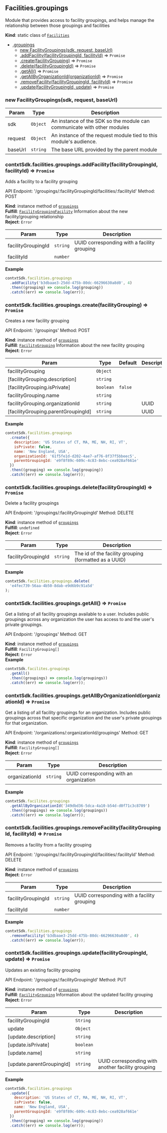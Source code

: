 <a name="Facilities.groupings"></a>

## Facilities.groupings
Module that provides access to facility groupings, and helps manage
the relationship between those groupings and facilities

**Kind**: static class of [<code>Facilities</code>](#Facilities)  

* [.groupings](#Facilities.groupings)
    * [new FacilityGroupings(sdk, request, baseUrl)](#new_Facilities.groupings_new)
    * [.addFacility(facilityGroupingId, facilityId)](#Facilities.groupings+addFacility) ⇒ <code>Promise</code>
    * [.create(facilityGrouping)](#Facilities.groupings+create) ⇒ <code>Promise</code>
    * [.delete(facilityGroupingId)](#Facilities.groupings+delete) ⇒ <code>Promise</code>
    * [.getAll()](#Facilities.groupings+getAll) ⇒ <code>Promise</code>
    * [.getAllByOrganizationId(organizationId)](#Facilities.groupings+getAllByOrganizationId) ⇒ <code>Promise</code>
    * [.removeFacility(facilityGroupingId, facilityId)](#Facilities.groupings+removeFacility) ⇒ <code>Promise</code>
    * [.update(facilityGroupingId, update)](#Facilities.groupings+update) ⇒ <code>Promise</code>

<a name="new_Facilities.groupings_new"></a>

### new FacilityGroupings(sdk, request, baseUrl)

| Param | Type | Description |
| --- | --- | --- |
| sdk | <code>Object</code> | An instance of the SDK so the module can communicate with other modules |
| request | <code>Object</code> | An instance of the request module tied to this module's audience. |
| baseUrl | <code>string</code> | The base URL provided by the parent module |

<a name="Facilities.groupings+addFacility"></a>

### contxtSdk.facilities.groupings.addFacility(facilityGroupingId, facilityId) ⇒ <code>Promise</code>
Adds a facility to a facility grouping

API Endpoint: '/groupings/:facilityGroupingId/facilities/:facilityId'
Method: POST

**Kind**: instance method of [<code>groupings</code>](#Facilities.groupings)  
**Fulfill**: [<code>FacilityGroupingFacility</code>](./Typedefs.md#FacilityGroupingFacility) Information about the new facility/grouping relationship  
**Reject**: <code>Error</code>  

| Param | Type | Description |
| --- | --- | --- |
| facilityGroupingId | <code>string</code> | UUID corresponding with a facility grouping |
| facilityId | <code>number</code> |  |

**Example**  
```js
contxtSdk.facilities.groupings
  .addFacility('b3dbaae3-25dd-475b-80dc-66296630a8d0', 4)
  .then((grouping) => console.log(grouping))
  .catch((err) => console.log(err));
```
<a name="Facilities.groupings+create"></a>

### contxtSdk.facilities.groupings.create(facilityGrouping) ⇒ <code>Promise</code>
Creates a new facility grouping

API Endpoint: '/groupings'
Method: POST

**Kind**: instance method of [<code>groupings</code>](#Facilities.groupings)  
**Fulfill**: [<code>FacilityGrouping</code>](./Typedefs.md#FacilityGrouping) Information about the new facility grouping  
**Reject**: <code>Error</code>  

| Param | Type | Default | Description |
| --- | --- | --- | --- |
| facilityGrouping | <code>Object</code> |  |  |
| [facilityGrouping.description] | <code>string</code> |  |  |
| [facilityGrouping.isPrivate] | <code>boolean</code> | <code>false</code> |  |
| facilityGrouping.name | <code>string</code> |  |  |
| facilityGrouping.organizationId | <code>string</code> |  | UUID |
| [facilityGrouping.parentGroupingId] | <code>string</code> |  | UUID |

**Example**  
```js
contxtSdk.facilities.groupings
  .create({
    description: 'US States of CT, MA, ME, NH, RI, VT',
    isPrivate: false,
    name: 'New England, USA',
    organizationId: '61f5fe1d-d202-4ae7-af76-8f37f5bbeec5',
    parentGroupingId: 'e9f8f89c-609c-4c83-8ebc-cea928af661e'
  })
  .then((grouping) => console.log(grouping))
  .catch((err) => console.log(err));
```
<a name="Facilities.groupings+delete"></a>

### contxtSdk.facilities.groupings.delete(facilityGroupingId) ⇒ <code>Promise</code>
Delete a facility groupings

API Endpoint: '/groupings/:facilityGroupingId'
Method: DELETE

**Kind**: instance method of [<code>groupings</code>](#Facilities.groupings)  
**Fulfill**: <code>undefined</code>  
**Reject**: <code>Error</code>  

| Param | Type | Description |
| --- | --- | --- |
| facilityGroupingId | <code>string</code> | The id of the facility grouping (formatted as a UUID) |

**Example**  
```js
contxtSdk.facilities.groupings.delete(
  'e4fec739-56aa-4b50-8dab-e9d6b9c91a5d'
);
```
<a name="Facilities.groupings+getAll"></a>

### contxtSdk.facilities.groupings.getAll() ⇒ <code>Promise</code>
Get a listing of all facility groupings available to a user. Includes public groupings across
any organization the user has access to and the user's private groupings.

API Endpoint: '/groupings'
Method: GET

**Kind**: instance method of [<code>groupings</code>](#Facilities.groupings)  
**Fulfill**: <code>FacilityGrouping[]</code>  
**Reject**: <code>Error</code>  
**Example**  
```js
contxtSdk.facilites.groupings
  .getAll()
  .then((groupings) => console.log(groupings))
  .catch((err) => console.log(err));
```
<a name="Facilities.groupings+getAllByOrganizationId"></a>

### contxtSdk.facilities.groupings.getAllByOrganizationId(organizationId) ⇒ <code>Promise</code>
Get a listing of all facility groupings for an organization. Includes public groupings
across that specific organization and the user's private groupings for that organization.

API Endpoint: '/organizations/:organizationId/groupings'
Method: GET

**Kind**: instance method of [<code>groupings</code>](#Facilities.groupings)  
**Fulfill**: <code>FacilityGrouping[]</code>  
**Reject**: <code>Error</code>  

| Param | Type | Description |
| --- | --- | --- |
| organizationId | <code>string</code> | UUID corresponding with an organization |

**Example**  
```js
contxtSdk.facilites.groupings
  .getAllByOrganizationId('349dbd36-5dca-4a10-b54d-d0f71c3c8709')
  .then((groupings) => console.log(groupings))
  .catch((err) => console.log(err));
```
<a name="Facilities.groupings+removeFacility"></a>

### contxtSdk.facilities.groupings.removeFacility(facilityGroupingId, facilityId) ⇒ <code>Promise</code>
Removes a facility from a facility grouping

API Endpoint: '/groupings/:facilityGroupingId/facilities/:facilityId'
Method: DELETE

**Kind**: instance method of [<code>groupings</code>](#Facilities.groupings)  
**Reject**: <code>Error</code>  

| Param | Type | Description |
| --- | --- | --- |
| facilityGroupingId | <code>string</code> | UUID corresponding with a facility grouping |
| facilityId | <code>number</code> |  |

**Example**  
```js
contxtSdk.facilities.groupings
  .removeFacility('b3dbaae3-25dd-475b-80dc-66296630a8d0', 4)
  .catch((err) => console.log(err));
```
<a name="Facilities.groupings+update"></a>

### contxtSdk.facilities.groupings.update(facilityGroupingId, update) ⇒ <code>Promise</code>
Updates an existing facility grouping

API Endpoint: '/groupings/:facilityGroupingId'
Method: PUT

**Kind**: instance method of [<code>groupings</code>](#Facilities.groupings)  
**Fulfill**: [<code>FacilityGrouping</code>](./Typedefs.md#FacilityGrouping) Information about the updated facility grouping  
**Reject**: <code>Error</code>  

| Param | Type | Description |
| --- | --- | --- |
| facilityGroupingId | <code>String</code> |  |
| update | <code>Object</code> |  |
| [update.description] | <code>string</code> |  |
| [update.isPrivate] | <code>boolean</code> |  |
| [update.name] | <code>string</code> |  |
| [update.parentGroupingId] | <code>string</code> | UUID corresponding with another facility grouping |

**Example**  
```js
contxtSdk.facilities.groupings
  .update({
    description: 'US States of CT, MA, ME, NH, RI, VT',
    isPrivate: false,
    name: 'New England, USA',
    parentGroupingId: 'e9f8f89c-609c-4c83-8ebc-cea928af661e'
  })
  .then((grouping) => console.log(grouping))
  .catch((err) => console.log(err));
```
